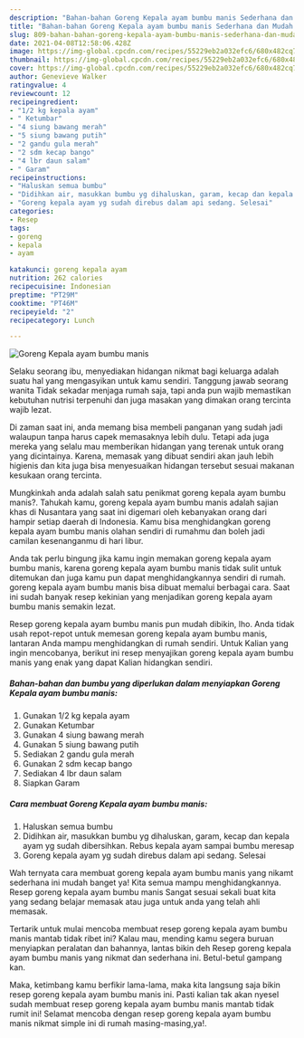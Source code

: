 ```yaml
---
description: "Bahan-bahan Goreng Kepala ayam bumbu manis Sederhana dan Mudah Dibuat"
title: "Bahan-bahan Goreng Kepala ayam bumbu manis Sederhana dan Mudah Dibuat"
slug: 809-bahan-bahan-goreng-kepala-ayam-bumbu-manis-sederhana-dan-mudah-dibuat
date: 2021-04-08T12:58:06.428Z
image: https://img-global.cpcdn.com/recipes/55229eb2a032efc6/680x482cq70/goreng-kepala-ayam-bumbu-manis-foto-resep-utama.jpg
thumbnail: https://img-global.cpcdn.com/recipes/55229eb2a032efc6/680x482cq70/goreng-kepala-ayam-bumbu-manis-foto-resep-utama.jpg
cover: https://img-global.cpcdn.com/recipes/55229eb2a032efc6/680x482cq70/goreng-kepala-ayam-bumbu-manis-foto-resep-utama.jpg
author: Genevieve Walker
ratingvalue: 4
reviewcount: 12
recipeingredient:
- "1/2 kg kepala ayam"
- " Ketumbar"
- "4 siung bawang merah"
- "5 siung bawang putih"
- "2 gandu gula merah"
- "2 sdm kecap bango"
- "4 lbr daun salam"
- " Garam"
recipeinstructions:
- "Haluskan semua bumbu"
- "Didihkan air, masukkan bumbu yg dihaluskan, garam, kecap dan kepala ayam yg sudah dibersihkan. Rebus kepala ayam sampai bumbu meresap"
- "Goreng kepala ayam yg sudah direbus dalam api sedang. Selesai"
categories:
- Resep
tags:
- goreng
- kepala
- ayam

katakunci: goreng kepala ayam 
nutrition: 262 calories
recipecuisine: Indonesian
preptime: "PT29M"
cooktime: "PT46M"
recipeyield: "2"
recipecategory: Lunch

---
```



![Goreng Kepala ayam bumbu manis](https://img-global.cpcdn.com/recipes/55229eb2a032efc6/680x482cq70/goreng-kepala-ayam-bumbu-manis-foto-resep-utama.jpg)

Selaku seorang ibu, menyediakan hidangan nikmat bagi keluarga adalah suatu hal yang mengasyikan untuk kamu sendiri. Tanggung jawab seorang  wanita Tidak sekadar menjaga rumah saja, tapi anda pun wajib memastikan kebutuhan nutrisi terpenuhi dan juga masakan yang dimakan orang tercinta wajib lezat.

Di zaman  saat ini, anda memang bisa membeli panganan yang sudah jadi walaupun tanpa harus capek memasaknya lebih dulu. Tetapi ada juga mereka yang selalu mau memberikan hidangan yang terenak untuk orang yang dicintainya. Karena, memasak yang dibuat sendiri akan jauh lebih higienis dan kita juga bisa menyesuaikan hidangan tersebut sesuai makanan kesukaan orang tercinta. 



Mungkinkah anda adalah salah satu penikmat goreng kepala ayam bumbu manis?. Tahukah kamu, goreng kepala ayam bumbu manis adalah sajian khas di Nusantara yang saat ini digemari oleh kebanyakan orang dari hampir setiap daerah di Indonesia. Kamu bisa menghidangkan goreng kepala ayam bumbu manis olahan sendiri di rumahmu dan boleh jadi camilan kesenanganmu di hari libur.

Anda tak perlu bingung jika kamu ingin memakan goreng kepala ayam bumbu manis, karena goreng kepala ayam bumbu manis tidak sulit untuk ditemukan dan juga kamu pun dapat menghidangkannya sendiri di rumah. goreng kepala ayam bumbu manis bisa dibuat memalui berbagai cara. Saat ini sudah banyak resep kekinian yang menjadikan goreng kepala ayam bumbu manis semakin lezat.

Resep goreng kepala ayam bumbu manis pun mudah dibikin, lho. Anda tidak usah repot-repot untuk memesan goreng kepala ayam bumbu manis, lantaran Anda mampu menghidangkan di rumah sendiri. Untuk Kalian yang ingin mencobanya, berikut ini resep menyajikan goreng kepala ayam bumbu manis yang enak yang dapat Kalian hidangkan sendiri.

<!--inarticleads1-->

##### Bahan-bahan dan bumbu yang diperlukan dalam menyiapkan Goreng Kepala ayam bumbu manis:

1. Gunakan 1/2 kg kepala ayam
1. Gunakan  Ketumbar
1. Gunakan 4 siung bawang merah
1. Gunakan 5 siung bawang putih
1. Sediakan 2 gandu gula merah
1. Gunakan 2 sdm kecap bango
1. Sediakan 4 lbr daun salam
1. Siapkan  Garam




<!--inarticleads2-->

##### Cara membuat Goreng Kepala ayam bumbu manis:

1. Haluskan semua bumbu
1. Didihkan air, masukkan bumbu yg dihaluskan, garam, kecap dan kepala ayam yg sudah dibersihkan. Rebus kepala ayam sampai bumbu meresap
1. Goreng kepala ayam yg sudah direbus dalam api sedang. Selesai




Wah ternyata cara membuat goreng kepala ayam bumbu manis yang nikamt sederhana ini mudah banget ya! Kita semua mampu menghidangkannya. Resep goreng kepala ayam bumbu manis Sangat sesuai sekali buat kita yang sedang belajar memasak atau juga untuk anda yang telah ahli memasak.

Tertarik untuk mulai mencoba membuat resep goreng kepala ayam bumbu manis mantab tidak ribet ini? Kalau mau, mending kamu segera buruan menyiapkan peralatan dan bahannya, lantas bikin deh Resep goreng kepala ayam bumbu manis yang nikmat dan sederhana ini. Betul-betul gampang kan. 

Maka, ketimbang kamu berfikir lama-lama, maka kita langsung saja bikin resep goreng kepala ayam bumbu manis ini. Pasti kalian tak akan nyesel sudah membuat resep goreng kepala ayam bumbu manis mantab tidak rumit ini! Selamat mencoba dengan resep goreng kepala ayam bumbu manis nikmat simple ini di rumah masing-masing,ya!.

